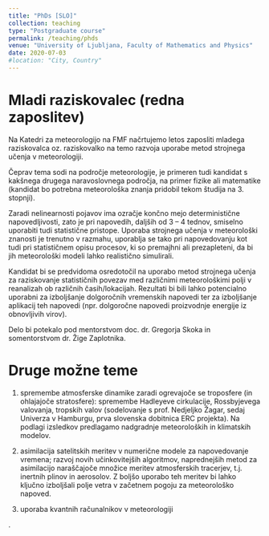 ```yaml
---
title: "PhDs [SLO]"
collection: teaching
type: "Postgraduate course"
permalink: /teaching/phds
venue: "University of Ljubljana, Faculty of Mathematics and Physics"
date: 2020-07-03
#location: "City, Country"
---
```


# Mladi raziskovalec (redna zaposlitev)
Na Katedri za meteorologijo na FMF načrtujemo letos zaposliti mladega raziskovalca oz. raziskovalko na temo razvoja uporabe metod strojnega učenja v meteorologiji.

Čeprav tema sodi na področje meteorologije, je primeren tudi kandidat s kakšnega drugega naravoslovnega področja, na primer fizike ali matematike (kandidat bo potrebna meteorološka znanja pridobil tekom študija na 3. stopnji).

Zaradi nelinearnosti pojavov ima ozračje končno mejo deterministične napovedljivosti, zato je pri napovedih, daljših od 3 – 4 tednov, smiselno uporabiti tudi statistične pristope. Uporaba strojnega učenja v meteorološki znanosti je trenutno v razmahu, uporablja se tako pri napovedovanju kot tudi pri statističnem opisu procesov, ki so premajhni ali prezapleteni, da bi jih meteorološki modeli lahko realistično simulirali.

Kandidat bi se predvidoma osredotočil na uporabo metod strojnega učenja za raziskovanje statističnih povezav med različnimi meteorološkimi polji v reanalizah ob različnih časih/lokacijah. Rezultati bi bili lahko potencialno uporabni za izboljšanje dolgoročnih vremenskih napovedi ter za izboljšanje aplikacij teh napovedi (npr. dolgoročne napovedi proizvodnje energije iz obnovljivih virov).

Delo bi potekalo pod mentorstvom doc. dr. Gregorja Skoka in somentorstvom dr. Žige Zaplotnika.


# Druge možne teme
1) spremembe atmosferske dinamike zaradi ogrevajoče se troposfere (in ohlajajoče stratosfere): spremembe Hadleyeve cirkulacije, Rossbyjevega valovanja, tropskih valov (sodelovanje s prof. Nedjeljko Žagar, sedaj Univerza v Hamburgu, prva slovenska dobitnica ERC projekta). Na podlagi izsledkov predlagamo nadgradnje meteoroloških in klimatskih modelov.

2) asimilacija satelitskih meritev v numerične modele za napovedovanje vremena; razvoj novih učinkovitejših algoritmov, naprednejših metod za asimilacijo naraščajoče množice meritev atmosferskih tracerjev, t.j. inertnih plinov in aerosolov. Z boljšo uporabo teh meritev bi lahko ključno izboljšali polje vetra v začetnem pogoju za meteorološko napoved.

3) uporaba kvantnih računalnikov v meteorologiji

.
